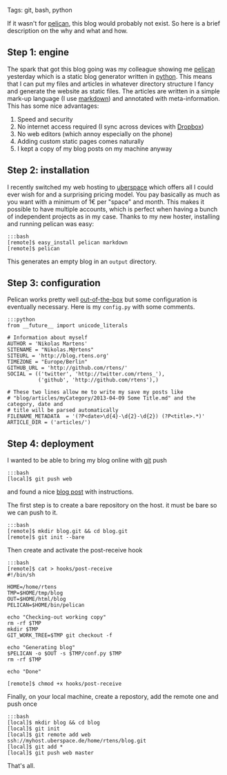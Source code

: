 Tags: git, bash, python

If it wasn't for [pelican], this blog would probably not exist. So here is a brief description on the why and what and how.

[pelican]: http://github.com/getpelican/pelican

## Step 1: engine

The spark that got this blog going was my colleague showing me [pelican] yesterday which is a static blog generator written in [python]. This means that I can put my files and articles in whatever directory structure I fancy and generate the website as static files. The articles are written in a simple mark-up language (I use [markdown]) and annotated with meta-information. This has some nice advantages:

1. Speed and security
1. No internet access required (I sync across devices with [Dropbox])
1. No web editors (which annoy especially on the phone)
1. Adding custom static pages comes naturally
1. I kept a copy of my blog posts on my machine anyway

[python]: http://www.python.org/
[markdown]: http://daringfireball.net/projects/markdown/
[Dropbox]: http://www.dropbox.com/home

## Step 2: installation

I recently switched my web hosting to [uberspace] which offers all I could ever wish for and a surprising pricing model. You pay basically as much as you want with a minimum of 1€ per "space" and month. This makes it possible to have multiple accounts, which is perfect when having a bunch of independent projects as in my case. Thanks to my new hoster, installing and running pelican was easy:
	
	:::bash
	[remote]$ easy_install pelican markdown
	[remote]$ pelican

This generates an empty blog in an `output` directory.

[uberspace]: http://uberspace.de/

## Step 3: configuration

Pelican works pretty well [out-of-the-box] but some configuration is eventually necessary. Here is my `config.py` with some comments.

	:::python
	from __future__ import unicode_literals

	# Information about myself
	AUTHOR = 'Nikolas Martens'
	SITENAME = "Nikolas.M@rtens"
	SITEURL = 'http://blog.rtens.org'
	TIMEZONE = "Europe/Berlin"
	GITHUB_URL = 'http://github.com/rtens/'
	SOCIAL = (('twitter', 'http://twitter.com/rtens_'),
	          ('github', 'http://github.com/rtens'),)

	# These two lines allow me to write my save my posts like 
	# "blog/articles/myCategory/2013-04-09 Some Title.md" and the category, date and 
	# title will be parsed automatically
	FILENAME_METADATA  = '(?P<date>\d{4}-\d{2}-\d{2}) (?P<title>.*)'
	ARTICLE_DIR = ('articles/')
	
[out-of-the-box]: https://pelican.readthedocs.org/en/3.1.1/getting_started.html

## Step 4: deployment

I wanted to be able to bring my blog online with [git] push

	:::bash
	[local]$ git push web

and found a nice [blog post][push-deploy] with instructions.

The first step is to create a bare repository on the host. it must be bare so we can push to it.

	:::bash
	[remote]$ mkdir blog.git && cd blog.git
	[remote]$ git init --bare

Then create and activate the post-receive hook

	:::bash
	[remote]$ cat > hooks/post-receive
	#!/bin/sh

	HOME=/home/rtens
	TMP=$HOME/tmp/blog
	OUT=$HOME/html/blog
	PELICAN=$HOME/bin/pelican

	echo "Checking-out working copy"
	rm -rf $TMP
	mkdir $TMP
	GIT_WORK_TREE=$TMP git checkout -f

	echo "Generating blog"
	$PELICAN -o $OUT -s $TMP/conf.py $TMP
	rm -rf $TMP

	echo "Done"

	[remote]$ chmod +x hooks/post-receive

Finally, on your local machine, create a repostory, add the remote one and push once

	:::bash
	[local]$ mkdir blog && cd blog
	[local]$ git init
	[local]$ git remote add web ssh://myhost.uberspace.de/home/rtens/blog.git
	[local]$ git add *
	[local]$ git push web master

That's all.

[git]: http://git-scm.com/
[push-deploy]: http://toroid.org/ams/git-website-howto